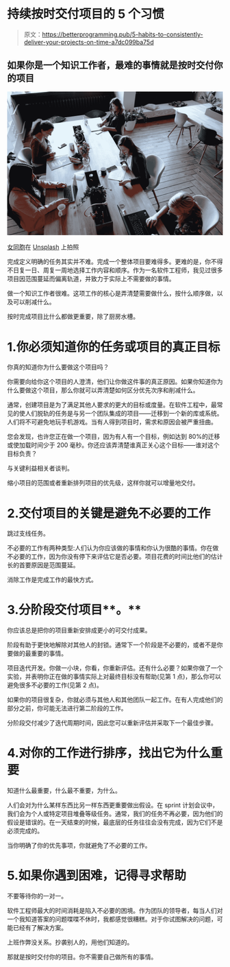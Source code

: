 # 持续按时交付项目的 5 个习惯

> 原文：<https://betterprogramming.pub/5-habits-to-consistently-deliver-your-projects-on-time-a7dc099ba75d>

## 如果你是一个知识工作者，最难的事情就是按时交付你的项目

![](img/f2c895c121c3a938c65ddc72be334884.png)

[女同胞](https://unsplash.com/@cowomen?utm_source=medium&utm_medium=referral)在 [Unsplash](https://unsplash.com?utm_source=medium&utm_medium=referral) 上拍照

完成定义明确的任务其实并不难。完成一个整体项目要难得多。更难的是，你不得不日复一日、周复一周地选择工作内容和顺序。作为一名软件工程师，我见过很多项目因范围蔓延而偏离轨道，并致力于实际上不需要做的事情。

做一个知识工作者很难。这项工作的核心是弄清楚需要做什么，按什么顺序做，以及可以削减什么。

按时完成项目比什么都做更重要，除了厨房水槽。

# 1.你必须知道你的任务或项目的真正目标

你真的知道你为什么要做这个项目吗？

你需要向给你这个项目的人澄清，他们让你做这件事的真正原因。如果你知道你为什么要做这个项目，那么你就可以弄清楚如何区分优先次序和削减什么。

通常，创建项目是为了满足其他人要求的更大的目标或度量。在软件工程中，最常见的使人们脱轨的任务是与另一个团队集成的项目——迁移到一个新的库或系统。人们将不可避免地玩手机游戏。当有人得到项目时，需求和原因会被严重扭曲。

您会发现，也许您正在做一个项目，因为有人有一个目标，例如达到 80%的迁移或使加载时间少于 200 毫秒。你还应该弄清楚谁真正关心这个目标——谁对这个目标负责？

与关键利益相关者谈判。

缩小项目的范围或者重新排列项目的优先级，这样你就可以增量地交付。

# 2.交付项目的关键是避免不必要的工作

跳过支线任务。

不必要的工作有两种类型:人们认为你应该做的事情和你认为很酷的事情。你在做不必要的工作，因为你没有停下来评估它是否必要。项目花费的时间比他们的估计长的首要原因是范围蔓延。

消除工作是完成工作的最快方式。

# 3.分阶段交付项目**。**

你应该总是把你的项目重新安排成更小的可交付成果。

阶段有助于更快地解除对其他人的封锁。通常下一个阶段是不必要的，或者不是你要做的最重要的事情。

项目迭代开发。你做一小块，你看，你重新评估。还有什么必要？如果你做了一个实验，并表明你正在做的事情实际上对最终目标没有帮助(见第 1 点)，那么你可以避免很多不必要的工作(见第 2 点)。

如果你的项目很复杂，你就必须与其他人和其他团队一起工作。在有人完成他们的部分之前，你可能无法进行第二阶段的工作。

分阶段交付减少了迭代周期时间，因此您可以重新评估并采取下一个最佳步骤。

# 4.对你的工作进行排序，找出它为什么重要

知道什么最重要，什么最不重要，为什么。

人们会对为什么某样东西比另一样东西更重要做出假设。在 sprint 计划会议中，我们会为个人或特定项目堆叠等级任务。通常，我们的任务不再必要，因为他们的假设是错误的。在一天结束的时候，最底层的任务往往会没有完成，因为它们不是必须完成的。

当你明确了你的优先事项，你就避免了不必要的工作。

# 5.如果你遇到困难，记得寻求帮助

不要等待你的一对一。

软件工程师最大的时间消耗是陷入不必要的困境。作为团队的领导者，每当人们对一个我知道答案的问题喋喋不休时，我都感觉很糟糕。对于你试图解决的问题，可能已经有了解决方案。

上班作弊没关系。抄袭别人的，用他们知道的。

那就是按时交付你的项目。你不需要自己做所有的事情。